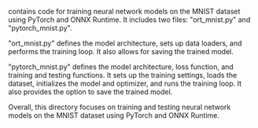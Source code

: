 contains code for training neural network models on the MNIST dataset using PyTorch and ONNX Runtime. It includes two files: "ort_mnist.py" and "pytorch_mnist.py". 

"ort_mnist.py" defines the model architecture, sets up data loaders, and performs the training loop. It also allows for saving the trained model.

"pytorch_mnist.py" defines the model architecture, loss function, and training and testing functions. It sets up the training settings, loads the dataset, initializes the model and optimizer, and runs the training loop. It also provides the option to save the trained model.

Overall, this directory focuses on training and testing neural network models on the MNIST dataset using PyTorch and ONNX Runtime.